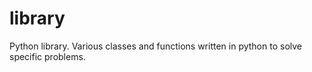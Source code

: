 # library
Python library. Various classes and functions written in python to solve specific problems.
